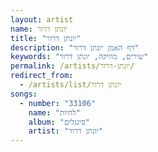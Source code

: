 ```yaml
---
layout: artist
name: יונתן דרור
title: "יונתן דרור"
description: "דף האמן יונתן דרור"
keywords: "שירים, מוזיקה, יונתן דרור"
permalink: /artists/יונתן-דרור/
redirect_from:
  - /artists/list/יונתן דרור
songs:
  - number: "33106"
    name: "לחיות"
    album: "סינגלים"
    artist: "יונתן דרור"
---
```

